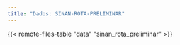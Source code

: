 ```yaml
---
title: "Dados: SINAN-ROTA-PRELIMINAR"
---
```


{{< remote-files-table "data" "sinan_rota_preliminar" >}}

